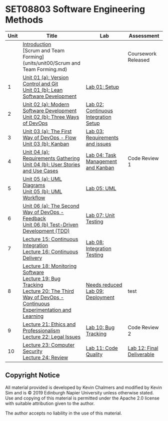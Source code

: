 # SET08803 Software Engineering Methods

| Unit | Title                                                        | Lab                                                | Assessment                              |
| ---- | ------------------------------------------------------------ | -------------------------------------------------- | --------------------------------------- |
|      | [Introduction](units/unit00/Introduction.md) <br> [Scrum and Team Forming](units/unit00/Scrum and Team Forming.md) |                                                    | Coursework Released                     |
| 1    | [Unit 01 (a): Version Control and Git](units/unit01/unit1a.md) <br> [Unit 01 (b): Lean Software Development](units/unit01/unit1b.md) | [Lab 01: Setup](labs/lab01)                        |                                         |
| 2    | [Unit 02 (a): Modern Software Development](units/unit02/unit2a.md) <br> [Unit 02 (b): Three Ways of DevOps](units/unit02/unit2b.md) | [Lab 02: Continuous Integration Setup](labs/lab02) |                                         |
| 3    | [Unit 03 (a): The First Way of DevOps - Flow](units/unit03/unit3a.md) <br> [Unit 03 (b): Kanban](units/unit03/unit3b.md) | [Lab 03: Requirements and issues](labs/lab03)      |                                         |
| 4    | [Unit 04 (a): Requirements Gathering](units/unit04/unit4a.md) <br> [Unit 04 (b): User Stories and Use Cases](units/unit04/unit4b.md) | [Lab 04: Task Management and Kanban](labs/lab04)   | Code Review 1                           |
| 5    | [Unit 05 (a): UML Diagrams](units/unit05/unit5a.md) <br> [Unit 05 (b): UML Workflow](units/unit05/unit5b.md) | [Lab 05: UML](labs/lab05)                          |                                         |
| 6    | [Unit 06 (a): The Second Way of DevOps - Feedback](units/unit06/unit6a.md) <br> [Unit 06 (b) Test-Driven Development (TDD)](units/unit06/unit6b.md) | [Lab 07: Unit Testing](labs/lab07)                 |                                         |
| 7    | [Lecture 15: Continuous Integration](lectures/lecture15) <br> [Lecture 16: Continuous Delivery](lectures/lecture16) | [Lab 08: Integration Testing](labs/lab08)          |                                         |
| 8    | [Lecture 18: Monitoring Software](lectures/lecture18)<br> [Lecture 19: Bug Tracking](lectures/lecture19) <br> [Lecture 20: The Third Way of DevOps - Continuous Experimentation and Learning](lectures/lecture20) | [Needs reduced Lab 09: Deployment](labs/lab09)     | test                                    |
| 9    | [Lecture 21: Ethics and Professionalism](lectures/lecture21) <br> [Lecture 22: Legal Issues](lectures/lecture22) | [Lab 10: Bug Tracking](labs/lab10)                 | Code Review 2                           |
| 10   | [Lecture 23: Computer Security](lectures/lecture23) <br> [Lecture 24: Review](lectures/lecture24) | [Lab 11: Code Quality](labs/lab11)                 | [Lab 12: Final Deliverable](labs/lab12) |

## Copyright Notice

All material provided is developed by Kevin Chalmers and modified by Kevin Sim and is &copy; 2019 Edinburgh Napier University unless otherwise stated.  Use and copying of this material is permitted under the Apache 2.0 license with suitable attribution given to the author.

The author accepts no liability in the use of this material.